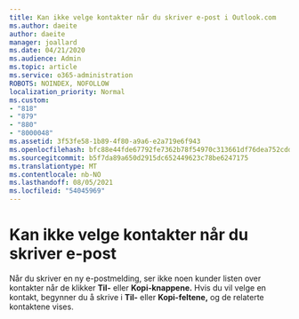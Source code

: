 ```yaml
---
title: Kan ikke velge kontakter når du skriver e-post i Outlook.com
ms.author: daeite
author: daeite
manager: joallard
ms.date: 04/21/2020
ms.audience: Admin
ms.topic: article
ms.service: o365-administration
ROBOTS: NOINDEX, NOFOLLOW
localization_priority: Normal
ms.custom:
- "818"
- "879"
- "880"
- "8000048"
ms.assetid: 3f53fe58-1b89-4f80-a9a6-e2a719e6f943
ms.openlocfilehash: bfc88e44fde67792fe7362b78f54970c313661df76dea752cdd85fd03802d290
ms.sourcegitcommit: b5f7da89a650d2915dc652449623c78be6247175
ms.translationtype: MT
ms.contentlocale: nb-NO
ms.lasthandoff: 08/05/2021
ms.locfileid: "54045969"
---
```

# <a name="cant-select-contacts-when-composing-email"></a>Kan ikke velge kontakter når du skriver e-post

Når du skriver en ny e-postmelding, ser ikke noen kunder listen over kontakter når de klikker **Til-** eller **Kopi-knappene.** Hvis du vil velge en kontakt, begynner du å skrive i **Til-** eller **Kopi-feltene,** og de relaterte kontaktene vises.
